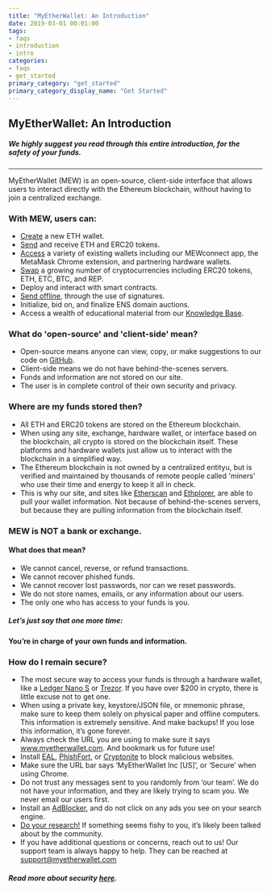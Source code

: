 ```yaml
---
title: "MyEtherWallet: An Introduction"
date: 2019-03-01 00:01:00
tags:
- faqs
- introduction
- intro
categories:
- faqs
- get_started
primary_category: "get_started"
primary_category_display_name: "Get Started"
---
```


## MyEtherWallet: An Introduction
##### We highly suggest you read through this entire introduction, for the safety of your funds.
***
MyEtherWallet (MEW) is an open-source, client-side interface that allows users to interact directly with the Ethereum blockchain, without having to join a centralized exchange.



### With MEW, users can:

* [Create]() a new ETH wallet.
* [Send]() and receive ETH and ERC20 tokens.
* [Access]() a variety of existing wallets including our MEWconnect app, the MetaMask Chrome extension, and partnering hardware wallets.
* [Swap]() a growing number of cryptocurrencies including ERC20 tokens, ETH, ETC, BTC, and REP.
* Deploy and interact with smart contracts.
* [Send offline](), through the use of signatures.
* Initialize, bid on, and finalize ENS domain auctions.
* Access a wealth of educational material from our [Knowledge Base]().



### What do 'open-source' and 'client-side' mean?

* Open-source means anyone can view, copy, or make suggestions to our code on [GitHub](https://github.com/MyEtherWallet "MEW's GitHub").
* Client-side means we do not have behind-the-scenes servers.
* Funds and information are not stored on our site.
* The user is in complete control of their own security and privacy.



### Where are my funds stored then?

* All ETH and ERC20 tokens are stored on the Ethereum blockchain.
* When using any site, exchange, hardware wallet, or interface based on the blockchain, all crypto is stored on the blockchain itself. These platforms and hardware wallets just allow us to interact with the blockchain in a simplified way.
* The Ethereum blockchain is not owned by a centralized entityu, but is verified and maintained by thousands of remote people called 'miners' who use their time and energy to keep it all in check.
* This is why our site, and sites like [Etherscan](https://etherscan.io/) and [Ethplorer](https://ethplorer.io), are able to pull your wallet information. Not because of behind-the-scenes servers, but because they are pulling information from the blockchain itself. 



### MEW is NOT a bank or exchange.
#### What does that mean?

* We cannot cancel, reverse, or refund transactions.
* We cannot recover phished funds.
* We cannot recover lost passwords, nor can we reset passwords.
* We do not store names, emails, or any information about our users.
* The only one who has access to your funds is you. 



##### Let’s just say that one more time: 
#### You’re in charge of your own funds and information.



### How do I remain secure?

* The most secure way to access your funds is through a hardware wallet, like a [Ledger Nano S]() or [Trezor](https://shop.trezor.io/?a=myetherwallet.com). If you have over $200 in crypto, there is little excuse not to get one.
* When using a private key, keystore/JSON file, or mnemonic phrase, make sure to keep them solely on physical paper and offline computers. This information is extremely sensitive. And make backups! If you lose this information, it’s gone forever.
* Always check the URL you are using to make sure it says www.myetherwallet.com. And bookmark us for future use!
* Install [EAL](https://chrome.google.com/webstore/detail/etheraddresslookup/pdknmigbbbhmllnmgdfalmedcmcefdfn), [PhishFort](https://chrome.google.com/webstore/detail/phishfort-protect/bdiohckpogchppdldbckcdjlklanhkfc), or [Cryptonite](https://chrome.google.com/webstore/detail/cryptonite-by-metacert/keghdcpemohlojlglbiegihkljkgnige) to block malicious websites.
* Make sure the URL bar says ‘MyEtherWallet Inc [US]’, or ‘Secure’ when using Chrome.
* Do not trust any messages sent to you randomly from ‘our team’. We do not have your information, and they are likely trying to scam you. We never email our users first. 
* Install an [AdBlocker](https://chrome.google.com/webstore/detail/ublock-origin/cjpalhdlnbpafiamejdnhcphjbkeiagm?hl=en), and do not click on any ads you see on your search engine.
* [Do your research!](http://google.com) If something seems fishy to you, it’s likely been talked about by the community.
* If you have additional questions or concerns, reach out to us! Our support team is always happy to help. They can be reached at support@myetherwallet.com



##### Read more about security [here]().